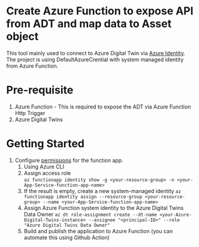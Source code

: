 # Create Azure Function to expose API from ADT and map data to Asset object

This tool mainly used to connect to Azure Digital Twin via [Azure Identity](https://docs.microsoft.com/en-us/dotnet/api/overview/azure/identity-readme). The project is using DefaultAzureCrential with system managed identity from Azure Function. 


# Pre-requisite

1. Azure Function - This is required to expose the ADT via Azure Function Http Trigger
1. Azure Digital Twins

# Getting Started

1. Configure [permissions](https://docs.microsoft.com/en-us/azure/digital-twins/tutorial-end-to-end#configure-permissions-for-the-function-app) for the function app.
    1. Using Azure CLI
    1. Assign access role <br />
    ```az functionapp identity show -g <your-resource-group> -n <your-App-Service-function-app-name>```
    1. If the result is empty, create a new system-managed identity
    ```az functionapp identity assign --resource-group <your-resource-group> --name <your-App-Service-function-app-name>```
    1. Assign Azure Function system identity to the Azure Digital Twins Data Owner
    ```az dt role-assignment create --dt-name <your-Azure-Digital-Twins-instance> --assignee "<principal-ID>" --role "Azure Digital Twins Data Owner"```
    1. Build and publish the application to Azure Function (you can automate this using Github Action)

